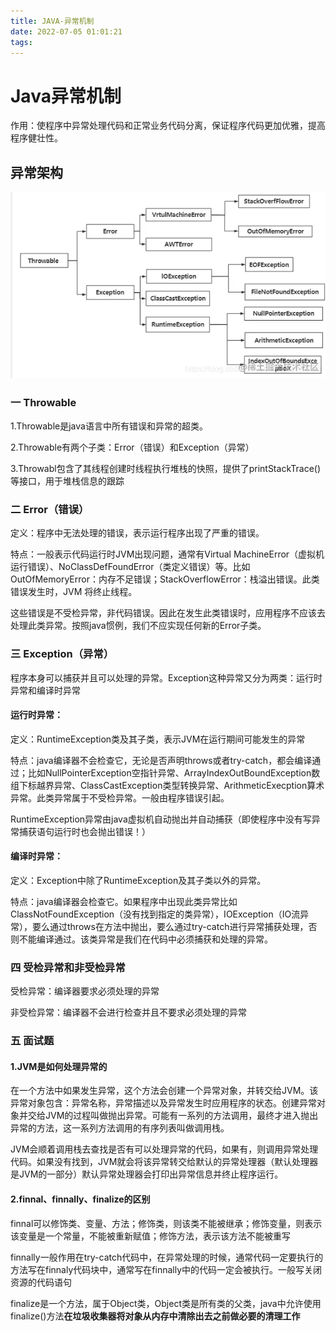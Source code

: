 ```yaml
---
title: JAVA-异常机制
date: 2022-07-05 01:01:21
tags:
---
```


# Java异常机制

作用：使程序中异常处理代码和正常业务代码分离，保证程序代码更加优雅，提高程序健壮性。

## 异常架构

![exception](./JAVA-异常机制/exception.png)

<!-- more -->

### 一 Throwable

1.Throwable是java语言中所有错误和异常的超类。

2.Throwable有两个子类：Error（错误）和Exception（异常）

3.Throwabl包含了其线程创建时线程执行堆栈的快照，提供了printStackTrace()等接口，用于堆栈信息的跟踪

### 二 Error（错误）

定义：程序中无法处理的错误，表示运行程序出现了严重的错误。

特点：一般表示代码运行时JVM出现问题，通常有Virtual MachineError（虚拟机运行错误）、NoClassDefFoundError（类定义错误）等。比如 OutOfMemoryError：内存不足错误；StackOverflowError：栈溢出错误。此类错误发生时，JVM 将终止线程。

这些错误是不受检异常，非代码错误。因此在发生此类错误时，应用程序不应该去处理此类异常。按照java惯例，我们不应实现任何新的Error子类。

### 三 Exception（异常）

程序本身可以捕获并且可以处理的异常。Exception这种异常又分为两类：运行时异常和编译时异常

#### **运行时异常：**

定义：RuntimeException类及其子类，表示JVM在运行期间可能发生的异常

特点：java编译器不会检查它，无论是否声明throws或者try-catch，都会编译通过；比如NullPointerException空指针异常、ArrayIndexOutBoundException数组下标越界异常、ClassCastException类型转换异常、ArithmeticExecption算术异常。此类异常属于不受检异常。一般由程序错误引起。

RuntimeException异常由java虚拟机自动抛出并自动捕获（即使程序中没有写异常捕获语句运行时也会抛出错误！）

#### 编译时异常：

定义：Exception中除了RuntimeException及其子类以外的异常。

特点：java编译器会检查它。如果程序中出现此类异常比如 ClassNotFoundException（没有找到指定的类异常），IOException（IO流异常），要么通过throws在方法中抛出，要么通过try-catch进行异常捕获处理，否则不能编译通过。该类异常是我们在代码中必须捕获和处理的异常。

### 四 受检异常和非受检异常

受检异常：编译器要求必须处理的异常

非受检异常：编译器不会进行检查并且不要求必须处理的异常

### 五 面试题

#### 1.JVM是如何处理异常的

在一个方法中如果发生异常，这个方法会创建一个异常对象，并转交给JVM。该异常对象包含：异常名称，异常描述以及异常发生时应用程序的状态。创建异常对象并交给JVM的过程叫做抛出异常。可能有一系列的方法调用，最终才进入抛出异常的方法，这一系列方法调用的有序列表叫做调用栈。

JVM会顺着调用栈去查找是否有可以处理异常的代码，如果有，则调用异常处理代码。如果没有找到，JVM就会将该异常转交给默认的异常处理器（默认处理器是JVM的一部分）默认异常处理器会打印出异常信息并终止程序运行。

#### 2.finnal、finnally、finalize的区别

finnal可以修饰类、变量、方法；修饰类，则该类不能被继承；修饰变量，则表示该变量是一个常量，不能被重新赋值；修饰方法，表示该方法不能被重写

finnally一般作用在try-catch代码中，在异常处理的时候，通常代码一定要执行的方法写在finnaly代码块中，通常写在finnally中的代码一定会被执行。一般写关闭资源的代码语句

finalize是一个方法，属于Object类，Object类是所有类的父类，java中允许使用finalize()方法**在垃圾收集器将对象从内存中清除出去之前做必要的清理工作**
